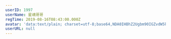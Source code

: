 ```yaml
---
userID: 1997
userName: 星魂哥哥
regTime: 2019-08-16T08:43:00.000Z
avatar: 'data:text/plain; charset=utf-8;base64,NDA0IHBhZ2Ugbm90IGZvdW5kCg=='
userURL: null
---
```



